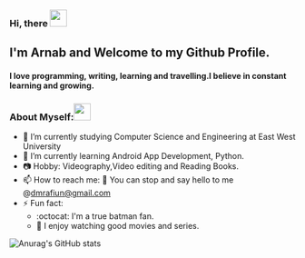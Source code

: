 ### Hi, there <img src="https://raw.githubusercontent.com/MartinHeinz/MartinHeinz/master/wave.gif" width="30px">

## I'm Arnab and Welcome to my Github Profile.
#### I love programming, writing, learning and travelling.I believe in constant learning and growing. 

### About Myself:<img src="https://raw.githubusercontent.com/MartinHeinz/MartinHeinz/master/wave.gif" width="30px">

- 🔭 I’m currently studying Computer Science and Engineering at East West University
- 🌱 I’m currently learning Android App Development, Python.
- 📷 Hobby: Videography,Video editing and Reading Books.
- 📫 How to reach me:
  :e-mail: You can stop and say hello to me @dmrafiun@gmail.com 
- ⚡ Fun fact: 
   - :octocat: I'm a true batman fan.
   -  :movie_camera: I enjoy watching good movies and series.

![Anurag's GitHub stats](https://github-readme-stats.vercel.app/api?username=dmrafiun&theme=dark&show_icons=true)

